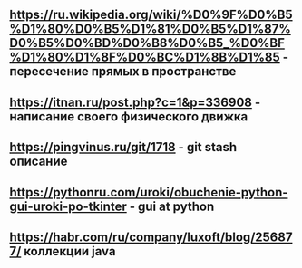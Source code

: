 ## https://ru.wikipedia.org/wiki/%D0%9F%D0%B5%D1%80%D0%B5%D1%81%D0%B5%D1%87%D0%B5%D0%BD%D0%B8%D0%B5_%D0%BF%D1%80%D1%8F%D0%BC%D1%8B%D1%85 - пересечение прямых в пространстве  
## https://itnan.ru/post.php?c=1&p=336908 - написание своего физического движка
## https://pingvinus.ru/git/1718 - git stash описание
## https://pythonru.com/uroki/obuchenie-python-gui-uroki-po-tkinter - gui at python
## https://habr.com/ru/company/luxoft/blog/256877/ коллекции java
